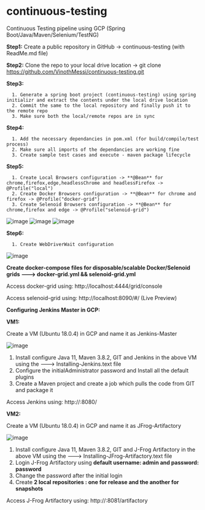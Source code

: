 # continuous-testing
Continuous Testing pipeline using GCP (Spring Boot/Java/Maven/Selenium/TestNG)

**Step1:**
  Create a public repository in GitHub -> continuous-testing (with ReadMe.md file)

**Step2:** Clone the repo to your local drive location -> git clone https://github.com/VinothMessi/continuous-testing.git

**Step3:** 

      1. Generate a spring boot project (continuous-testing) using spring initializr and extract the contents under the local drive location
      2. Commit the same to the local repository and finally push it to the remote repo
      3. Make sure both the local/remote repos are in sync
      
 **Step4:** 
 
      1. Add the necessary dependancies in pom.xml (for build/compile/test process)
      2. Make sure all imports of the dependancies are working fine
      3. Create sample test cases and execute - maven package lifecycle
      
 **Step5:**
 
      1. Create Local Browsers configuration -> **@Bean** for chrome,firefox,edge,headlessChrome and headlessFirefox -> @Profile("local")
      2. Create Docker Browsers configuration -> **@Bean** for chrome and firefox -> @Profile("docker-grid")
      3. Create Selenoid Browsers configuration -> **@Bean** for chrome,firefox and edge -> @Profile("selenoid-grid")
      
![image](https://user-images.githubusercontent.com/34208574/129774102-bd6d7705-9540-4763-aead-5f2f4767e05f.png)
![image](https://user-images.githubusercontent.com/34208574/129863172-d710becf-f55f-4c90-b627-240343d1b397.png)
![image](https://user-images.githubusercontent.com/34208574/129863297-b8fea912-c102-41f6-9169-5351a0869d9e.png)

**Step6:**

      1. Create WebDriverWait configuration
      
![image](https://user-images.githubusercontent.com/34208574/129940587-402322d5-c667-41a7-8f0a-25802b461a7b.png)
      
**Create docker-compose files for disposable/scalable Docker/Selenoid grids ---> docker-grid.yml && selenoid-grid.yml**
      
Access docker-grid using: http://localhost:4444/grid/console

Access selenoid-grid using: http://localhost:8090/#/ (Live Preview)

**Configuring Jenkins Master in GCP:**

**VM1:**

Create a VM (Ubuntu 18.0.4) in GCP and name it as Jenkins-Master

![image](https://user-images.githubusercontent.com/34208574/130090677-5f528417-cf6b-4cfb-a96e-b220842100a8.png)

1. Install configure Java 11, Maven 3.8.2, GIT and Jenkins in the above VM using the ---> Installing-Jenkins.text file
2. Configure the initialAdministrator password and Install all the default plugins
3. Create a Maven project and create a job which pulls the code from GIT and package it

Access Jenkins using: http://<machine IP>:8080/

**VM2:**
      
Create a VM (Ubuntu 18.0.4) in GCP and name it as JFrog-Artifactory

![image](https://user-images.githubusercontent.com/34208574/130112243-bbfaa834-ccca-47c5-89a3-932139417f7c.png)

1. Install configure Java 11, Maven 3.8.2, GIT and J-Frog Artifactory in the above VM using the ---> Installing-JFrog-Artifactory.text file
2. Login J-Frog Artifactory using **default username: admin and password: password**
3. Change the password after the initial login
4. Create **2 local repositories : one for release and the another for snapshots**
  
Access J-Frog Artifactory using: http://<machine IP>:8081/artifactory
